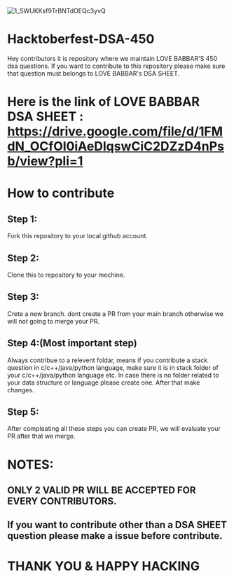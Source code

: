 ![1_SWUKKsf9TrBNTdOEQc3yvQ](https://user-images.githubusercontent.com/116583189/197580045-6ee3cd53-c4d0-4943-84df-15002baec7b5.png)


# Hacktoberfest-DSA-450
Hey contributors it is repository where we maintain LOVE BABBAR'S 450 dsa questions. If you want to contribute to this repository please make sure that question must belongs to LOVE BABBAR's DSA SHEET. 

# Here is the link of LOVE BABBAR DSA SHEET :  https://drive.google.com/file/d/1FMdN_OCfOI0iAeDlqswCiC2DZzD4nPsb/view?pli=1


# How to contribute

## Step 1:

Fork this repository to your local github account.

## Step 2:

Clone this to repository to your mechine.

## Step 3:

Crete a new branch. dont create a PR from your main branch otherwise we will not going to merge your PR.

## Step 4:(Most important step)

Always contribue to a relevent foldar, means if you contribute a stack question in c/c++/java/python language, make sure it is in stack folder of your c/c++/java/python language etc. In case there is no folder related to your data structure or language please create one. After that make changes.

## Step 5:

After compleating all these steps you can create PR, we will evaluate your PR after that we merge.

# NOTES:

## ONLY 2 VALID PR WILL BE ACCEPTED FOR EVERY CONTRIBUTORS.
## If you want to contribute other than a DSA SHEET question please make a issue before contribute.

# THANK YOU & HAPPY HACKING
